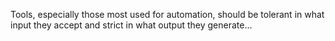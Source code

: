 Tools, especially those most used for automation, should be tolerant in what
input they accept and strict in what output they generate...
